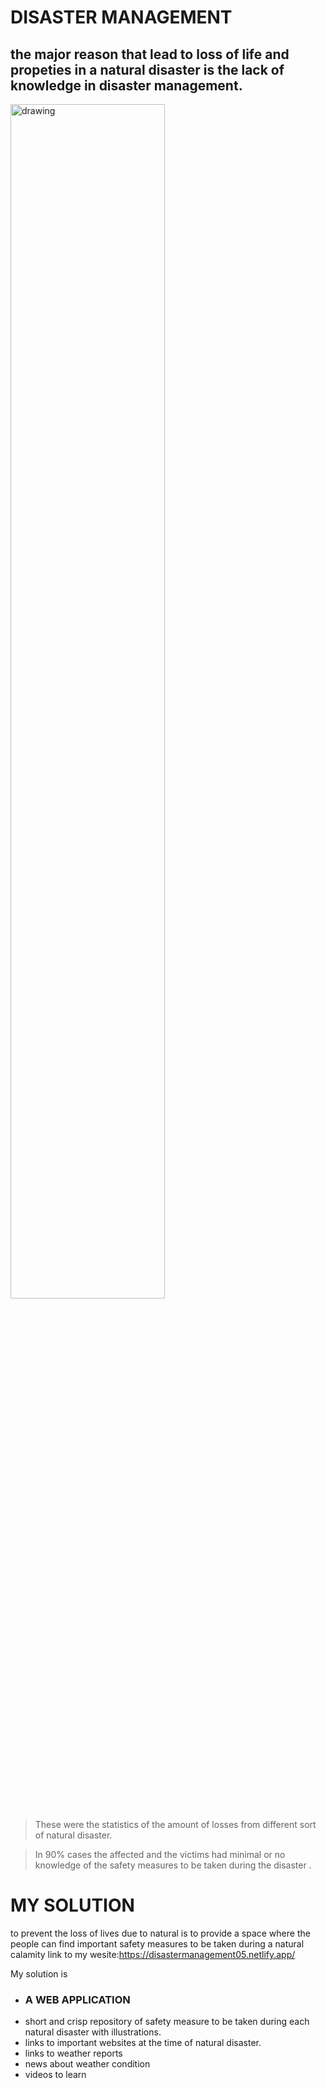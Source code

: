 # DISASTER MANAGEMENT

<h2>the major reason that lead to loss of life and propeties in a natural disaster is the lack of knowledge in disaster management.</h2>

<img src="https://cdn.vox-cdn.com/thumbor/MAV-vl94R7WOwaoVkGPUG1xOEgc=/1400x788/filters:format(jpeg)/cdn.vox-cdn.com/uploads/chorus_asset/file/9933973/Weather_disasters2017f.jpg" alt="drawing" width=70%>

>These were the statistics of the amount of losses from different sort of natural disaster. 

>In 90% cases the affected and the victims had minimal or no knowledge 
>of the safety measures to be taken during the disaster .

# MY SOLUTION 
to prevent the loss of lives due to natural is to provide a space where the people can find important safety measures to be taken during a natural calamity 
link to my wesite:https://disastermanagement05.netlify.app/


My solution is 
- <H3> A WEB APPLICATION </H3>
- short and crisp repository of safety measure to be taken during each natural disaster with illustrations.
- links to important websites at the time of natural disaster.
- links to weather reports
- news about weather condition
- videos to learn


